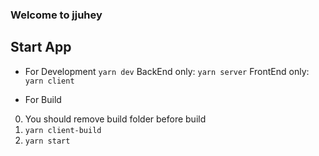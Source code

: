### Welcome to jjuhey

## Start App
* For Development
`yarn dev`
BackEnd only: `yarn server`
FrontEnd only: `yarn client`

* For Build
0. You should remove build folder before build
1. `yarn client-build`
2. `yarn start`